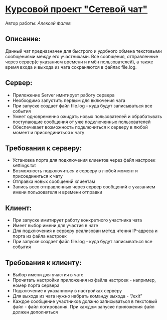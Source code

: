 # [Курсовой проект "Сетевой чат"](https://github.com/netology-code/jd-homeworks/blob/master/diploma/networkchat.md)
Автор работы: *Алексей Фалев*

## Описание:
Данный чат предназначен для быстрого и удобного обмена текстовыми сообщениями между его участниками. Все сообщения, отправленные через сервер(с указанием времени и имён пользователей), а также время входа и выхода из чата сохраняются в файлах file.log.

## Сервер:
- Приложение Server имитирует работу сервера
- Необходимо запустить первым для включения чата
- При запуске создает файл file.log - куда будут записываться все события
- Умеет одновременно ожидать новых пользователей и обрабатывать поступающие сообщения от уже подключенных пользователей
- Обеспечивает возможность подключиться к серверу в любой момент и присоединиться к чату

## Требования к серверу:
- Установка порта для подключения клиентов через файл настроек settings.txt
- Возможность подключиться к серверу в любой момент и присоединиться к чату
- Отправка новых сообщений клиентам
- Запись всех отправленных через сервер сообщений с указанием имени пользователя и времени отправки

## Клиент:
- При запуске имитирует работу конкретного участника чата
- Имеет выбор имени для участия в чате
- Для подключения к серверу реализован метод чтения IP-адреса и порта из файла настроек
- При запуске создает файл file.log - куда будут записываться все события

## Требования к клиенту:
- Выбор имени для участия в чате
- Прочитать настройки приложения из файла настроек - например, номер порта сервера
- Подключение к указанному в настройках серверу
- Для выхода из чата нужно набрать команду выхода - “/exit”
- Каждое сообщение участников должно записываться в текстовый файл - файл логирования. При каждом запуске приложения файл должен дополняться

